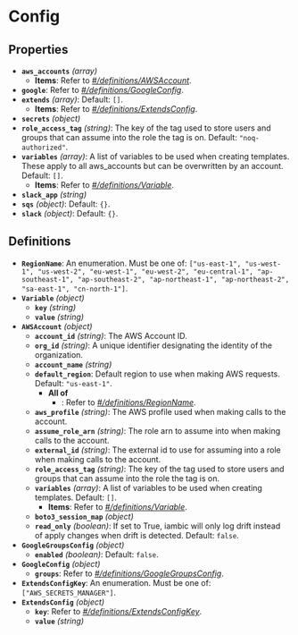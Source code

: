 # Config

## Properties

- **`aws_accounts`** *(array)*
  - **Items**: Refer to *[#/definitions/AWSAccount](#definitions/AWSAccount)*.
- **`google`**: Refer to *[#/definitions/GoogleConfig](#definitions/GoogleConfig)*.
- **`extends`** *(array)*: Default: `[]`.
  - **Items**: Refer to *[#/definitions/ExtendsConfig](#definitions/ExtendsConfig)*.
- **`secrets`** *(object)*
- **`role_access_tag`** *(string)*: The key of the tag used to store users and groups that can assume into the role the tag is on. Default: `"noq-authorized"`.
- **`variables`** *(array)*: A list of variables to be used when creating templates. These apply to all aws_accounts but can be overwritten by an account. Default: `[]`.
  - **Items**: Refer to *[#/definitions/Variable](#definitions/Variable)*.
- **`slack_app`** *(string)*
- **`sqs`** *(object)*: Default: `{}`.
- **`slack`** *(object)*: Default: `{}`.
## Definitions

- <a id="definitions/RegionName"></a>**`RegionName`**: An enumeration. Must be one of: `["us-east-1", "us-west-1", "us-west-2", "eu-west-1", "eu-west-2", "eu-central-1", "ap-southeast-1", "ap-southeast-2", "ap-northeast-1", "ap-northeast-2", "sa-east-1", "cn-north-1"]`.
- <a id="definitions/Variable"></a>**`Variable`** *(object)*
  - **`key`** *(string)*
  - **`value`** *(string)*
- <a id="definitions/AWSAccount"></a>**`AWSAccount`** *(object)*
  - **`account_id`** *(string)*: The AWS Account ID.
  - **`org_id`** *(string)*: A unique identifier designating the identity of the organization.
  - **`account_name`** *(string)*
  - **`default_region`**: Default region to use when making AWS requests. Default: `"us-east-1"`.
    - **All of**
      - : Refer to *[#/definitions/RegionName](#definitions/RegionName)*.
  - **`aws_profile`** *(string)*: The AWS profile used when making calls to the account.
  - **`assume_role_arn`** *(string)*: The role arn to assume into when making calls to the account.
  - **`external_id`** *(string)*: The external id to use for assuming into a role when making calls to the account.
  - **`role_access_tag`** *(string)*: The key of the tag used to store users and groups that can assume into the role the tag is on.
  - **`variables`** *(array)*: A list of variables to be used when creating templates. Default: `[]`.
    - **Items**: Refer to *[#/definitions/Variable](#definitions/Variable)*.
  - **`boto3_session_map`** *(object)*
  - **`read_only`** *(boolean)*: If set to True, iambic will only log drift instead of apply changes when drift is detected. Default: `false`.
- <a id="definitions/GoogleGroupsConfig"></a>**`GoogleGroupsConfig`** *(object)*
  - **`enabled`** *(boolean)*: Default: `false`.
- <a id="definitions/GoogleConfig"></a>**`GoogleConfig`** *(object)*
  - **`groups`**: Refer to *[#/definitions/GoogleGroupsConfig](#definitions/GoogleGroupsConfig)*.
- <a id="definitions/ExtendsConfigKey"></a>**`ExtendsConfigKey`**: An enumeration. Must be one of: `["AWS_SECRETS_MANAGER"]`.
- <a id="definitions/ExtendsConfig"></a>**`ExtendsConfig`** *(object)*
  - **`key`**: Refer to *[#/definitions/ExtendsConfigKey](#definitions/ExtendsConfigKey)*.
  - **`value`** *(string)*
